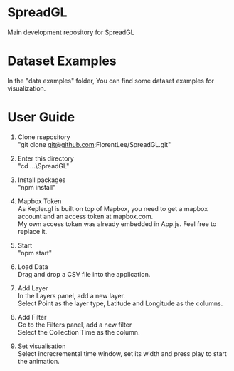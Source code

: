 # SpreadGL
Main development repository for SpreadGL

# Dataset Examples
In the "data examples" folder, You can find some dataset examples for visualization.

# User Guide
1. Clone rsepository\
"git clone git@github.com:FlorentLee/SpreadGL.git"

2. Enter this directory\
"cd ...\SpreadGL"

3. Install packages\
"npm install"

4. Mapbox Token\
As Kepler.gl is built on top of Mapbox, you need to get a mapbox account and an access token at mapbox.com.\
My own access token was already embedded in App.js. Feel free to replace it.

5. Start\
"npm start"

6. Load Data\
Drag and drop a CSV file into the application.

7. Add Layer\
In the Layers panel, add a new layer.\
Select Point as the layer type, Latitude and Longitude as the columns.

8. Add Filter\
Go to the Filters panel, add a new filter\
Select the Collection Time as the column.

9. Set visualisation\
Select increcremental time window, set its width and press play to start the animation.
